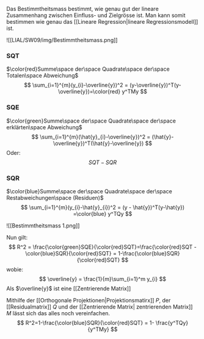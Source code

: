 Das Bestimmtheitsmass bestimmt, wie genau gut der lineare Zusammenhang zwischen Einfluss- und Zielgrösse ist. Man kann somit bestimmen wie genau das [[Lineare Regression|lineare Regressionsmodell]] ist.

![[LIAL/SW09/img/Bestimmtheitsmass.png]]

### SQT
$\color{red}Summe\space der\space Quadrate\space der\space Totalen\space Abweichung$
$$
\sum_{i=1}^{m}(y_{i}-\overline{y})^2 = (y-\overline{y})^T(y-\overline{y})=\color{red} y^TMy
$$

### SQE
$\color{green}Summe\space der\space Quadrate\space der\space erklärten\space Abweichung$ 
$$
\sum_{i=1}^{m}(\hat{y}_{i}-\overline{y})^2 = (\hat{y}-\overline{y})^T(\hat{y}-\overline{y})
$$
Oder: 
$$
SQT - SQR
$$

### SQR
$\color{blue}Summe\space der\space Quadrate\space der\space Restabweichungen\space (Residuen)$ 
$$
\sum_{i=1}^{m}(y_{i}-\hat{y}_{i})^2 = (y - \hat{y})^T(y-\hat{y}) =\color{blue} y^TQy
$$


![[Bestimmtheitsmass 1.png]]

Nun gilt:
$$
R^2 = \frac{\color{green}SQE}{\color{red}SQT}=\frac{\color{red}SQT -\color{blue}SQR}{\color{red}SQT} = 1-\frac{\color{blue}SQR}{\color{red}SQT}
$$
wobie:
$$
\overline{y} = \frac{1}{m}\sum_{i=1}^m y_{i}
$$
Als $\overline{y}$ ist eine [[Zentrierende Matrix]]

Mithilfe der [[Orthogonale Projektionen|Projektionsmatirx]] $P$, der [[Residualmatrix]] $Q$ und der [[Zentrierende Matrix| zentrierenden Matrix]] $M$ lässt sich das alles noch vereinfachen.
$$
R^2=1-\frac{\color{blue}SQR}{\color{red}SQT} = 1- \frac{y^TQy}{y^TMy}
$$
